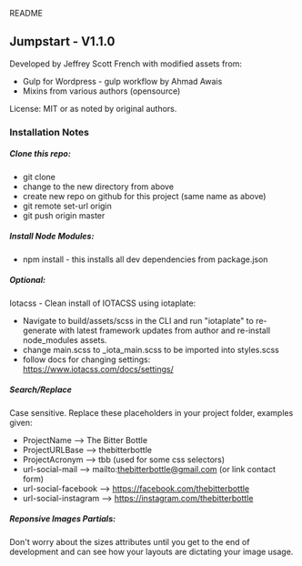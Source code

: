 README


## Jumpstart - V1.1.0

Developed by Jeffrey Scott French with modified assets from:
* Gulp for Wordpress - gulp workflow by Ahmad Awais
* Mixins from various authors (opensource)

License: MIT or as noted by original authors.




### Installation Notes


##### Clone this repo:
* git clone <this-repo> <new-name>
* change to the new directory from above
* create new repo on github for this project (same name as above)
* git remote set-url origin <new-repo-on-github>
* git push origin master <new-repo-on-github>


##### Install Node Modules:
* npm install - this installs all dev dependencies from package.json

##### Optional:
Iotacss - Clean install of IOTACSS using iotaplate:
* Navigate to build/assets/scss in the CLI and run "iotaplate" to re-generate with latest framework updates from author and re-install node_modules assets.
* change main.scss to \_iota_main.scss to be imported into styles.scss
* follow docs for changing settings: https://www.iotacss.com/docs/settings/

##### Search/Replace
Case sensitive. Replace these placeholders in your project folder, examples given:
* ProjectName          --> The Bitter Bottle
* ProjectURLBase       --> thebitterbottle
* ProjectAcronym       --> tbb (used for some css selectors)
* url-social-mail      --> mailto:thebitterbottle@gmail.com (or link contact form)
* url-social-facebook  --> https://facebook.com/thebitterbottle
* url-social-instagram --> https://instagram.com/thebitterbottle


##### Reponsive Images Partials:
Don't worry about the sizes attributes until you get to the end of development and can see how your layouts are dictating your image usage.